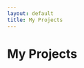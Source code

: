 ```yaml
---
layout: default
title: My Projects
---
```


# My Projects

<div class="row" id="projectsList">
  <!-- This will be populated by JavaScript -->
</div>

<script>
document.addEventListener('DOMContentLoaded', function() {
    const projects = [
        {
            title: 'Spotify Visualizations',
            description: 'Interactive data visualizations of Spotify listening history.',
            image: '/img/project-thumbnails/spotify-viz.jpg',
            url: 'Site/projects/spotify-visualizations/index.html',
            tags: ['Data Visualization', 'JavaScript', 'Spotify API']
        },
        // Add more projects here
    ];

    const projectsList = document.getElementById('projectsList');
    projects.forEach(project => {
        const col = document.createElement('div');
        col.className = 'col-md-6 col-lg-4 mb-4';
        col.innerHTML = `
            <div class="card h-100">
                <img src="${project.image}" class="card-img-top" alt="${project.title}">
                <div class="card-body">
                    <h5 class="card-title">${project.title}</h5>
                    <p class="card-text">${project.description}</p>
                    <div class="mb-2">
                        ${project.tags.map(tag => `<span class="badge bg-secondary me-1">${tag}</span>`).join('')}
                    </div>
                    <a href="${project.url}" class="btn btn-primary">View Project</a>
                </div>
            </div>
        `;
        projectsList.appendChild(col);
    });
});
</script>
